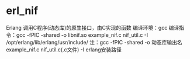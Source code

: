 # erl_nif
Erlang 调用C程序(动态库)的原生接口，由C实现的函数 
编译环境：gcc
编译指令：gcc -fPIC -shared -o libnif.so example_nif.c nif_util.c -I /opt/erlang/lib/erlang/usr/include/
注：gcc -fPIC -shared -o 动态库输出名 example_nif.c nif_util.c(.c文件) -I erlang安装路径
